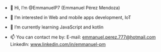 - 👋 Hi, I’m @EmmanuelP7
(Emmanuel Pérez Mendoza)

- 👀 I’m interested in Web and mobile apps development, IoT
- 🌱 I’m currently learning JavaScript and kotlin
<!--- - 💞️ I’m looking to collaborate on ...  --->
- 📫 You can contact me by:
            E-mail:     emmanuel.perez.777@hotmail.com
            LinkedIn:   www.linkedin.com/in/emmanuel-pm

<!---
EmmanuelP7/EmmanuelP7 is a ✨ special ✨ repository because its `README.md` (this file) appears on your GitHub profile.
You can click the Preview link to take a look at your changes.
--->
